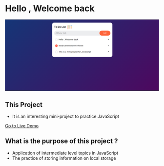# Hello , Welcome back 
![Demo To Do List](./assets/image/Demo.png)

## This Project 
- It is an interesting mini-project to practice JavaScript


[Go to Live Demo](https://m-sadegh86.github.io/To-Do-List/)


## What is the purpose of this project ?
- Application of intermediate level topics in JavaScript
- The practice of storing information on local storage